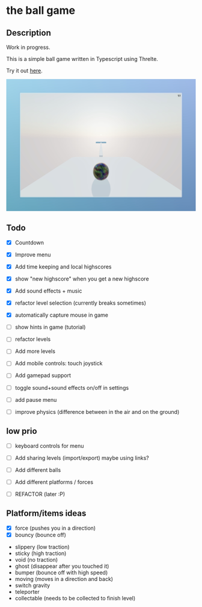 # the ball game

## Description

Work in progress.

This is a simple ball game written in Typescript using Threlte.

Try it out [here](https://flo-bit.github.io/ball-game/).

![screenshot](./screenshot.png)

## Todo

- [x] Countdown
- [x] Improve menu
- [x] Add time keeping and local highscores
- [x] show "new highscore" when you get a new highscore
- [x] Add sound effects + music 
- [x] refactor level selection (currently breaks sometimes)
- [x] automatically capture mouse in game

- [ ] show hints in game (tutorial)
- [ ] refactor levels
- [ ] Add more levels
- [ ] Add mobile controls: touch joystick
- [ ] Add gamepad support
- [ ] toggle sound+sound effects on/off in settings
- [ ] add pause menu
- [ ] improve physics (difference between in the air and on the ground)

## low prio

- [ ] keyboard controls for menu
- [ ] Add sharing levels (import/export) maybe using links?
- [ ] Add different balls
- [ ] Add different platforms / forces
- [ ] REFACTOR (later :P)


## Platform/items ideas

- [x] force (pushes you in a direction)
- [x] bouncy (bounce off)
- slippery (low traction)
- sticky (high traction)
- void (no traction)
- ghost (disappear after you touched it)
- bumper (bounce off with high speed)
- moving (moves in a direction and back)
- switch gravity
- teleporter
- collectable (needs to be collected to finish level)